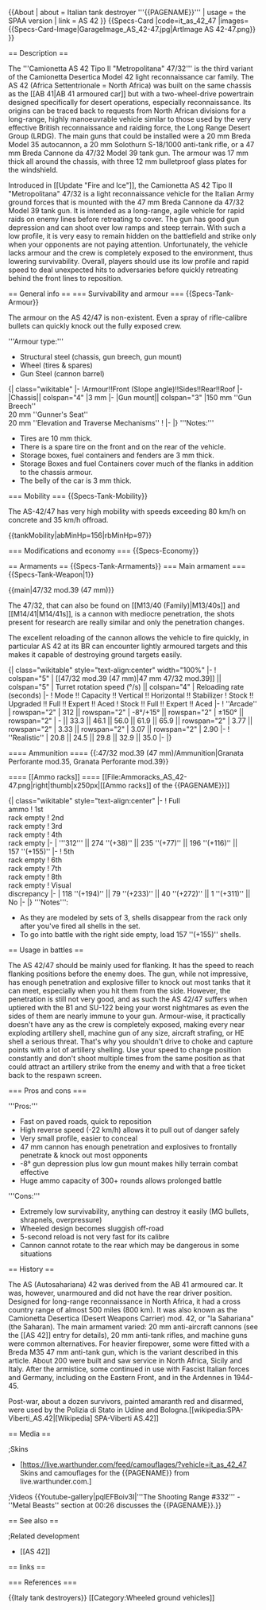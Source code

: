 {{About
| about = Italian tank destroyer '''{{PAGENAME}}'''
| usage = the SPAA version
| link = AS 42
}}
{{Specs-Card
|code=it_as_42_47
|images={{Specs-Card-Image|GarageImage_AS_42-47.jpg|ArtImage AS 42-47.png}}
}}

== Description ==
<!-- ''In the description, the first part should be about the history of the creation and combat usage of the vehicle, as well as its key features. In the second part, tell the reader about the ground vehicle in the game. Insert a screenshot of the vehicle, so that if the novice player does not remember the vehicle by name, he will immediately understand what kind of vehicle the article is talking about.'' -->
The '''Camionetta AS 42 Tipo II "Metropolitana" 47/32''' is the third variant of the Camionetta Desertica Model 42 light reconnaissance car family. The AS 42 (Africa Settentrionale = North Africa) was built on the same chassis as the [[AB 41|AB 41 armoured car]] but with a two-wheel-drive powertrain designed specifically for desert operations, especially reconnaissance. Its origins can be traced back to requests from North African divisions for a long-range, highly manoeuvrable vehicle similar to those used by the very effective British reconnaissance and raiding force, the Long Range Desert Group (LRDG). The main guns that could be installed were a 20 mm Breda Model 35 autocannon, a 20 mm Solothurn S-18/1000 anti-tank rifle, or a 47 mm Breda Cannone da 47/32 Model 39 tank gun. The armour was 17 mm thick all around the chassis, with three 12 mm bulletproof glass plates for the windshield.

Introduced in [[Update "Fire and Ice"]], the Camionetta AS 42 Tipo II "Metropolitana" 47/32 is a light reconnaissance vehicle for the Italian Army ground forces that is mounted with the 47 mm Breda Cannone da 47/32 Model 39 tank gun. It is intended as a long-range, agile vehicle for rapid raids on enemy lines before retreating to cover. The gun has good gun depression and can shoot over low ramps and steep terrain. With such a low profile, it is very easy to remain hidden on the battlefield and strike only when your opponents are not paying attention. Unfortunately, the vehicle lacks armour and the crew is completely exposed to the environment, thus lowering survivability. Overall, players should use its low profile and rapid speed to deal unexpected hits to adversaries before quickly retreating behind the front lines to reposition.

== General info ==
=== Survivability and armour ===
{{Specs-Tank-Armour}}
<!-- ''Describe armour protection. Note the most well protected and key weak areas. Appreciate the layout of modules as well as the number and location of crew members. Is the level of armour protection sufficient, is the placement of modules helpful for survival in combat? If necessary use a visual template to indicate the most secure and weak zones of the armour.'' -->
The armour on the AS 42/47 is non-existent. Even a spray of rifle-calibre bullets can quickly knock out the fully exposed crew.

'''Armour type:'''

* Structural steel (chassis, gun breech, gun mount)
* Wheel (tires & spares)
* Gun Steel (cannon barrel)

{| class="wikitable"
|-
!Armour!!Front (Slope angle)!!Sides!!Rear!!Roof
|-
|Chassis|| colspan="4" |3 mm
|-
|Gun mount|| colspan="3" |150 mm ''Gun Breech''<br>20 mm ''Gunner's Seat''<br>20 mm ''Elevation and Traverse Mechanisms''
!
|-
|}
'''Notes:'''

* Tires are 10 mm thick.
* There is a spare tire on the front and on the rear of the vehicle.
* Storage boxes, fuel containers and fenders are 3 mm thick.
* Storage Boxes and fuel Containers cover much of the flanks in addition to the chassis armour.
* The belly of the car is 3 mm thick.

=== Mobility ===
{{Specs-Tank-Mobility}}
<!-- ''Write about the mobility of the ground vehicle. Estimate the specific power and manoeuvrability, as well as the maximum speed forwards and backwards.'' -->

The AS-42/47 has very high mobility with speeds exceeding 80 km/h on concrete and 35 km/h offroad.

{{tankMobility|abMinHp=156|rbMinHp=97}}

=== Modifications and economy ===
{{Specs-Economy}}

== Armaments ==
{{Specs-Tank-Armaments}}
=== Main armament ===
{{Specs-Tank-Weapon|1}}
<!-- ''Give the reader information about the characteristics of the main gun. Assess its effectiveness in a battle based on the reloading speed, ballistics and the power of shells. Do not forget about the flexibility of the fire, that is how quickly the cannon can be aimed at the target, open fire on it and aim at another enemy. Add a link to the main article on the gun: <code><nowiki>{{main|Name of the weapon}}</nowiki></code>. Describe in general terms the ammunition available for the main gun. Give advice on how to use them and how to fill the ammunition storage.'' -->
{{main|47/32 mod.39 (47 mm)}}

The 47/32, that can also be found on [[M13/40 (Family)|M13/40s]] and [[M14/41|M14/41s]], is a cannon with mediocre penetration, the shots present for research are really similar and only the penetration changes.

The excellent reloading of the cannon allows the vehicle to fire quickly, in particular AS 42 at its BR can encounter lightly armoured targets and this makes it capable of destroying ground targets easily.

{| class="wikitable" style="text-align:center" width="100%"
|-
! colspan="5" | [[47/32 mod.39 (47 mm)|47 mm 47/32 mod.39]] || colspan="5" | Turret rotation speed (°/s) || colspan="4" | Reloading rate (seconds)
|-
! Mode !! Capacity !! Vertical !! Horizontal !! Stabilizer
! Stock !! Upgraded !! Full !! Expert !! Aced
! Stock !! Full !! Expert !! Aced
|-
! ''Arcade''
| rowspan="2" | 312 || rowspan="2" | -8°/+15° || rowspan="2" | ±150° || rowspan="2" | - || 33.3 || 46.1 || 56.0 || 61.9 || 65.9 || rowspan="2" | 3.77 || rowspan="2" | 3.33 || rowspan="2" | 3.07 || rowspan="2" | 2.90
|-
! ''Realistic''
| 20.8 || 24.5 || 29.8 || 32.9 || 35.0
|-
|}

==== Ammunition ====
{{:47/32 mod.39 (47 mm)/Ammunition|Granata Perforante mod.35, Granata Perforante mod.39}}

==== [[Ammo racks]] ====
[[File:Ammoracks_AS_42-47.png|right|thumb|x250px|[[Ammo racks]] of the {{PAGENAME}}]]
<!-- '''Last updated: 2.21.1.22''' -->
{| class="wikitable" style="text-align:center"
|-
! Full<br>ammo
! 1st<br>rack empty
! 2nd<br>rack empty
! 3rd<br>rack empty
! 4th<br>rack empty
|-
| '''312''' || 274&nbsp;''(+38)'' || 235&nbsp;''(+77)'' || 196&nbsp;''(+116)'' || 157&nbsp;''(+155)''
|-
! 5th<br>rack empty
! 6th<br>rack empty
! 7th<br>rack empty
! 8th<br>rack empty
! Visual<br>discrepancy
|-
| 118&nbsp;''(+194)'' || 79&nbsp;''(+233)'' || 40&nbsp;''(+272)'' || 1&nbsp;''(+311)'' || No
|-
|}
'''Notes''':

* As they are modeled by sets of 3, shells disappear from the rack only after you've fired all shells in the set.
* To go into battle with the right side empty, load 157&nbsp;''(+155)'' shells.

== Usage in battles ==
<!-- ''Describe the tactics of playing in the vehicle, the features of using vehicles in the team and advice on tactics. Refrain from creating a "guide" - do not impose a single point of view but instead give the reader food for thought. Describe the most dangerous enemies and give recommendations on fighting them. If necessary, note the specifics of the game in different modes (AB, RB, SB).'' -->
The AS 42/47 should be mainly used for flanking. It has the speed to reach flanking positions before the enemy does. The gun, while not impressive, has enough penetration and explosive filler to knock out most tanks that it can meet, especially when you hit them from the side. However, the penetration is still not very good, and as such the AS 42/47 suffers when uptiered with the B1 and SU-122 being your worst nightmares as even the sides of them are nearly immune to your gun. Armour-wise, it practically doesn't have any as the crew is completely exposed, making every near exploding artillery shell, machine gun of any size, aircraft strafing, or HE shell a serious threat. That's why you shouldn't drive to choke and capture points with a lot of artillery shelling. Use your speed to change position constantly and don't shoot multiple times from the same position as that could attract an artillery strike from the enemy and with that a free ticket back to the respawn screen.

=== Pros and cons ===
<!-- ''Summarise and briefly evaluate the vehicle in terms of its characteristics and combat effectiveness. Mark its pros and cons in a bulleted list. Try not to use more than 6 points for each of the characteristics. Avoid using categorical definitions such as "bad", "good" and the like - use substitutions with softer forms such as "inadequate" and "effective".'' -->

'''Pros:'''

* Fast on paved roads, quick to reposition
* High reverse speed (-22 km/h) allows it to pull out of danger safely
* Very small profile, easier to conceal
* 47 mm cannon has enough penetration and explosives to frontally penetrate & knock out most opponents
* -8° gun depression plus low gun mount makes hilly terrain combat effective
* Huge ammo capacity of 300+ rounds allows prolonged battle

'''Cons:'''

* Extremely low survivability, anything can destroy it easily (MG bullets, shrapnels, overpressure)
* Wheeled design becomes sluggish off-road
* 5-second reload is not very fast for its calibre
* Cannon cannot rotate to the rear which may be dangerous in some situations

== History ==
<!-- ''Describe the history of the creation and combat usage of the vehicle in more detail than in the introduction. If the historical reference turns out to be too long, take it to a separate article, taking a link to the article about the vehicle and adding a block "/History" (example: <nowiki>https://wiki.warthunder.com/(Vehicle-name)/History</nowiki>) and add a link to it here using the <code>main</code> template. Be sure to reference text and sources by using <code><nowiki><ref></ref></nowiki></code>, as well as adding them at the end of the article with <code><nowiki><references /></nowiki></code>. This section may also include the vehicle's dev blog entry (if applicable) and the in-game encyclopedia description (under <code><nowiki>=== In-game description ===</nowiki></code>, also if applicable).'' -->
The AS (Autosahariana) 42 was derived from the AB 41 armoured car. It was, however, unarmoured and did not have the rear driver position. Designed for long-range reconnaissance in North Africa, it had a cross country range of almost 500 miles (800 km). It was also known as the Camionetta Desertica (Desert Weapons Carrier) mod. 42, or "la Sahariana" (the Saharan). The main armament varied: 20 mm anti-aircraft cannons (see the [[AS 42]] entry for details), 20 mm anti-tank rifles, and machine guns were common alternatives. For heavier firepower, some were fitted with a Breda M35 47 mm anti-tank gun, which is the variant described in this article. About 200 were built and saw service in North Africa, Sicily and Italy. After the armistice, some continued in use with Fascist Italian forces and Germany, including on the Eastern Front, and in the Ardennes in 1944-45.

Post-war, about a dozen survivors, painted amaranth red and disarmed, were used by the Polizia di Stato in Udine and Bologna.<ref>[[wikipedia:SPA-Viberti_AS.42|[Wikipedia] SPA-Viberti AS.42]]</ref>

== Media ==
<!-- ''Excellent additions to the article would be video guides, screenshots from the game, and photos.'' -->

;Skins

* [https://live.warthunder.com/feed/camouflages/?vehicle=it_as_42_47 Skins and camouflages for the {{PAGENAME}} from live.warthunder.com.]

;Videos
{{Youtube-gallery|pqIEFBoiv3I|'''The Shooting Range #332''' - ''Metal Beasts'' section at 00:26 discusses the {{PAGENAME}}.}}

== See also ==
<!-- ''Links to the articles on the War Thunder Wiki that you think will be useful for the reader, for example:''
* ''reference to the series of the vehicles;''
* ''links to approximate analogues of other nations and research trees.'' -->

;Related development

* [[AS 42]]

==  links ==
<!-- ''Paste links to sources and external resources, such as:''
* ''topic on the official game forum;''
* ''other literature.'' -->

=== References ===
<references />

{{Italy tank destroyers}}
[[Category:Wheeled ground vehicles]]
